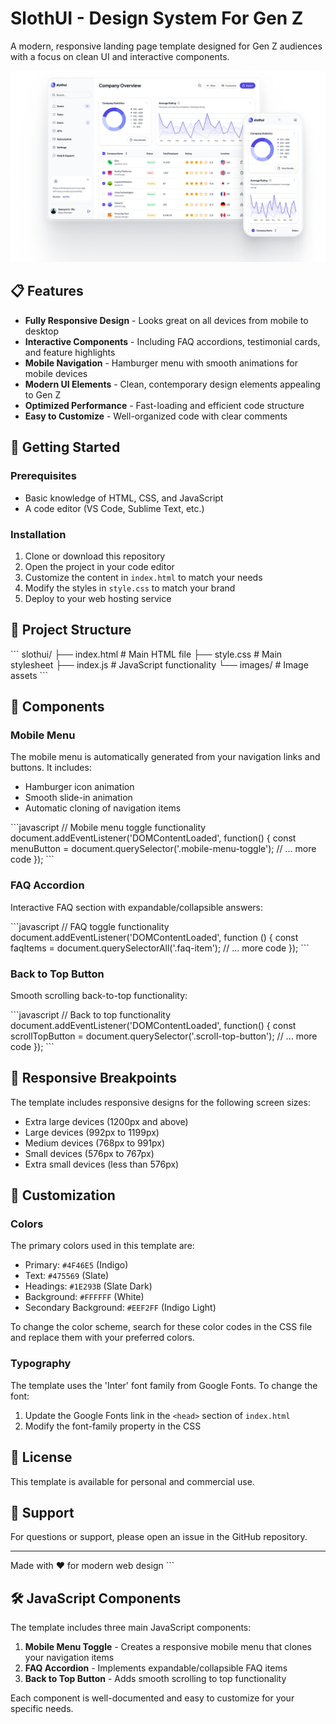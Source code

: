 # SlothUI - Design System For Gen Z

A modern, responsive landing page template designed for Gen Z audiences with a focus on clean UI and interactive components.

![SlothUI Preview](images/Frame.png)

## 📋 Features

- **Fully Responsive Design** - Looks great on all devices from mobile to desktop
- **Interactive Components** - Including FAQ accordions, testimonial cards, and feature highlights
- **Mobile Navigation** - Hamburger menu with smooth animations for mobile devices
- **Modern UI Elements** - Clean, contemporary design elements appealing to Gen Z
- **Optimized Performance** - Fast-loading and efficient code structure
- **Easy to Customize** - Well-organized code with clear comments

## 🚀 Getting Started

### Prerequisites

- Basic knowledge of HTML, CSS, and JavaScript
- A code editor (VS Code, Sublime Text, etc.)

### Installation

1. Clone or download this repository
2. Open the project in your code editor
3. Customize the content in `index.html` to match your needs
4. Modify the styles in `style.css` to match your brand
5. Deploy to your web hosting service

## 📁 Project Structure

\`\`\`
slothui/
├── index.html          # Main HTML file
├── style.css           # Main stylesheet
├── index.js            # JavaScript functionality
└── images/             # Image assets
\`\`\`

## 🧩 Components

### Mobile Menu

The mobile menu is automatically generated from your navigation links and buttons. It includes:

- Hamburger icon animation
- Smooth slide-in animation
- Automatic cloning of navigation items

\`\`\`javascript
// Mobile menu toggle functionality
document.addEventListener('DOMContentLoaded', function() {
  const menuButton = document.querySelector('.mobile-menu-toggle');
  // ... more code
});
\`\`\`

### FAQ Accordion

Interactive FAQ section with expandable/collapsible answers:

\`\`\`javascript
// FAQ toggle functionality
document.addEventListener('DOMContentLoaded', function () {
  const faqItems = document.querySelectorAll('.faq-item');
  // ... more code
});
\`\`\`

### Back to Top Button

Smooth scrolling back-to-top functionality:

\`\`\`javascript
// Back to top functionality
document.addEventListener('DOMContentLoaded', function() {
  const scrollTopButton = document.querySelector('.scroll-top-button');
  // ... more code
});
\`\`\`

## 📱 Responsive Breakpoints

The template includes responsive designs for the following screen sizes:

- Extra large devices (1200px and above)
- Large devices (992px to 1199px)
- Medium devices (768px to 991px)
- Small devices (576px to 767px)
- Extra small devices (less than 576px)

## 🎨 Customization

### Colors

The primary colors used in this template are:

- Primary: `#4F46E5` (Indigo)
- Text: `#475569` (Slate)
- Headings: `#1E293B` (Slate Dark)
- Background: `#FFFFFF` (White)
- Secondary Background: `#EEF2FF` (Indigo Light)

To change the color scheme, search for these color codes in the CSS file and replace them with your preferred colors.

### Typography

The template uses the 'Inter' font family from Google Fonts. To change the font:

1. Update the Google Fonts link in the `<head>` section of `index.html`
2. Modify the font-family property in the CSS

## 📄 License

This template is available for personal and commercial use.

## 🤝 Support

For questions or support, please open an issue in the GitHub repository.

---

Made with ❤️ for modern web design
\`\`\`

## 🛠️ JavaScript Components

The template includes three main JavaScript components:

1. **Mobile Menu Toggle** - Creates a responsive mobile menu that clones your navigation items
2. **FAQ Accordion** - Implements expandable/collapsible FAQ items
3. **Back to Top Button** - Adds smooth scrolling to top functionality

Each component is well-documented and easy to customize for your specific needs.

